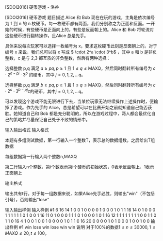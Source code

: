 



[SDOI2016] 硬币游戏 - 洛谷














[SDOI2016] 硬币游戏
题目描述
Alice 和 Bob 现在在玩的游戏，主角是依次编号为 1 到 n 的 n 枚硬币。每一枚硬币都有两面，我们分别称之为正面和反面。一开始的时候，有些硬币是正面向上的，有些是反面朝上的。Alice 和 Bob 将轮流对这些硬币进行翻转操作，且Alice 总是先手。


具体来说每次玩家可以选择一枚编号为 x，要求这枚硬币此刻是反面朝上的。对于编号 x 来说，我们总可以将 x 写成 $ \cdot 2^a \cdot 3^b$ ，其中 a 和 b 是非负整数，c 是与 2,3 都互质的非负整数，然后有两种选择：


选择整数 p,q 满足 $a \ge pq , p \ge 1$  且 $1 \leq q \leq \text{MAXQ}$，然后同时翻转所有编号为 $c \cdot 2^{a-pj} \cdot 3^b$  的硬币，其中 $j = 0, 1, 2, \ldots q$。

选择整数 p,q 满足 $b \geq pq, p \ge 1$  且 $1 \leq q \leq \text{MAXQ}$，然后同时翻转所有编号为 $c \cdot 2^a \cdot 3^{b-pj}c$的硬币，其中$j = 0, 1, 2, \ldots q$。

可以发现这个游戏不能无限进行下去，当某位玩家无法继续操作上述操作时，便输掉了游戏。作为先手的 Alice，总是希望可以在比赛开始之前就知道自己能否获胜。她知道自己和 Bob 都是充分聪明的，所以在游戏过程中，两人都会最优化自己的策略并尽量保证自己处于不败的情形中。

输入输出格式
输入格式

本题有多组测试数据，第一行输入一个整数T，表示总的数据组数。之后给出T组数据

每组数据第一行输入两个整数n,MAXQ

第二行输入n个整数，第i个数表示第i个硬币的初始状态，0表示反面朝上，1表示正面朝上

输出格式

输出共有t行。对于每一组数据来说，如果Alice先手必胜，则输出"win"（不包括引号），否则输出"lose"

输入输出样例
输入样例 #1
6
16 14
1 0 0 1 0 0 0 0 1 0 0 0 1 0 1 1
16 14
0 1 0 0 0 1 1 1 1 1 1 0 1 0 0 1
16 11
0 1 0 0 0 1 1 1 0 1 0 0 0 1 0 1
16 12
1 1 1 1 1 1 1 1 0 0 1 1 0 1 1 0
16 4
1 0 0 1 0 0 1 0 0 0 0 1 0 1 1 0
16 20
0 0 0 0 1 0 1 0 0 0 1 0 0 1 0 0
输出样例 #1
win
lose
win
lose
win
win
说明
对于100%的数据$1\le n \le 30000,1 \le MAXQ \le 20,t\le 100$。







